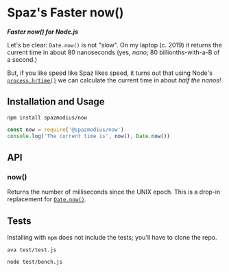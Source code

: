 # Spaz's Faster now()

***Faster now() for Node.js***

Let's be clear: `Date.now()` is not "slow".
On my laptop (c. 2019) it returns the current time in about 80 nanoseconds (yes, _nano_; 80 billionths-with-a-B of a second.)

But, if you like speed like Spaz likes speed, it turns out that using Node's [`process.hrtime()`](https://nodejs.org/api/process.html#process_process_hrtime_time) we can calculate the current time in about _half the nanos!_

## Installation and Usage

`npm install spazmodius/now`

```js
const now = require('@spazmodius/now')
console.log('The current time is', now(), Date.now())
```

## API

### now()

Returns the number of milliseconds since the UNIX epoch.
This is a drop-in replacement for [`Date.now()`](https://developer.mozilla.org/en-US/docs/Web/JavaScript/Reference/Global_Objects/Date/now).

## Tests

Installing with `npm` does not include the tests; you'll have to clone the repo.

`ava test/test.js`

`node test/bench.js`
